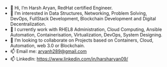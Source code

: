 - 👋 Hi, I’m Harsh Aryan, RedHat certified Engineer.
- 👀 I’m interested in Data Structures, Networking, Problem Solving, DevOps, FullStack Development, Blockchain Development and Digital Decentralization.
- 🌱 I currently work with RHEL8 Administration, Cloud Computing, Ansible Automation, Containerisation, Virtualization, DevOps, System Designing. 
- 💞️ I’m looking to collaborate on Projects based on Containers, Cloud, Automation, web 3.0 or Blockchain.
- 📫 Email me: aryanh289@gmail.com
- 📫 LinkedIn: https://www.linkedin.com/in/harsharyan09/

<!---
aryanh289/aryanh289 is a ✨ special ✨ repository because its `README.md` (this file) appears on your GitHub profile.
You can click the Preview link to take a look at your changes.
--->
